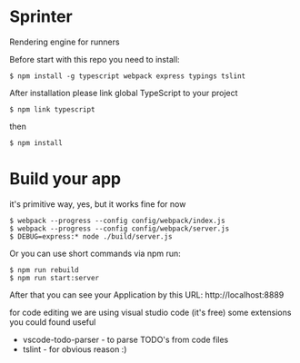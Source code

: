 # Sprinter
Rendering engine for runners

Before start with this repo you need to install:
```
$ npm install -g typescript webpack express typings tslint
```

After installation please link global TypeScript to your project

```
$ npm link typescript
```

then
```
$ npm install
```

# Build your app
it's primitive way, yes, but it works fine for now
```
$ webpack --progress --config config/webpack/index.js
$ webpack --progress --config config/webpack/server.js
$ DEBUG=express:* node ./build/server.js
```
Or you can use short commands via npm run:
```
$ npm run rebuild
$ npm run start:server
```

After that you can see your Application by this URL: http://localhost:8889

for code editing we are using visual studio code (it's free)
some extensions you could found useful
* vscode-todo-parser - to parse TODO's from code files
* tslint - for obvious reason :)

